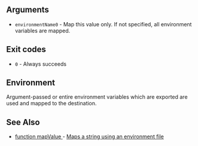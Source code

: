 
## Arguments

- `environmentName0` - Map this value only. If not specified, all environment variables are mapped.

## Exit codes

- `0` - Always succeeds

## Environment

Argument-passed or entire environment variables which are exported are used and mapped to the destination.

## See Also

- [function mapValue
](./docs/tools/todo.md
) - [Maps a string using an environment file
](https://github.com/zesk/build/blob/main/bin/build/tools/text.sh#L394
)